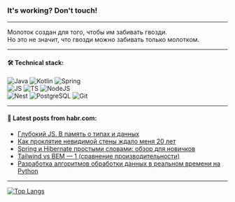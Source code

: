 ### It's working? Don't touch!

---
Молоток создан для того, чтобы им забивать гвозди. <br>
Но это не значит, что гвозди можно забивать только молотком.

---

#### 🛠️ Technical stack:

![Java](https://img.shields.io/badge/Java-informational?logo=Oracle&style=flat&logoColor=white&color=FF4500)
![Kotlin](https://img.shields.io/badge/Kotlin-informational?logo=Kotlin&style=flat&logoColor=white&color=774D97)
![Spring](https://img.shields.io/badge/SpringBoot-informational?logo=SpringBoot&style=flat&logoColor=white&color=6DB33F) <br>
![JS](https://img.shields.io/badge/JS-informational?logo=javaScript&style=flat&logoColor=black&color=F7Df1E)
![TS](https://img.shields.io/badge/TypeScript-informational?logo=typeScript&style=flat&logoColor=black&color=0667A8)
![NodeJS](https://img.shields.io/badge/NodeJS-informational?logo=node.js&style=flat&logoColor=white&color=70A760) <br>
![Nest](https://img.shields.io/badge/NestJS-informational?logo=NestJS&style=flat&logoColor=white&color=E0234E)
![PostgreSQL](https://img.shields.io/badge/PostgreSQL-informational?logo=PostgreSQL&style=flat&logoColor=white&color=DAA520)
![Git](https://img.shields.io/badge/Git-informational?logo=git&style=flat&logoColor=white&color=778899)

___

#### 💬 Latest posts from habr.com:

<!-- BLOG-POST-LIST:START -->
- [Глубокий JS. В память о типах и данных](https://habr.com/ru/articles/774548/?utm_source=habrahabr&utm_medium=rss&utm_campaign=774548)
- [Как проклятие невидимой стены ждало меня 20 лет](https://habr.com/ru/companies/timeweb/articles/774070/?utm_source=habrahabr&utm_medium=rss&utm_campaign=774070)
- [Spring и Hibernate простыми словами: обзор для новичков](https://habr.com/ru/companies/productstar/articles/774508/?utm_source=habrahabr&utm_medium=rss&utm_campaign=774508)
- [Tailwind vs BEM — 1 &lpar;сравнение производительности&rpar;](https://habr.com/ru/articles/774524/?utm_source=habrahabr&utm_medium=rss&utm_campaign=774524)
- [Разработка алгоритмов обработки данных в реальном времени на Python](https://habr.com/ru/companies/mvideo/articles/773420/?utm_source=habrahabr&utm_medium=rss&utm_campaign=773420)
<!-- BLOG-POST-LIST:END -->

---
[![Top Langs](https://github-readme-stats-git-master-advtsetting-gmailcom.vercel.app/api/top-langs/?username=zloylis&langs_count=10&hide_title=false&title_color=e6edf3&size_weight=0.5&count_weight=0.5&layout=compact&hide_border=true&theme=dracula)](https://github.com/zloylis)

<!-- ![GitHub stats](https://github-readme-stats-git-master-advtsetting-gmailcom.vercel.app/api?username=zloylis&show_icons=true&hide_border=true&theme=dracula&hide_title=true&include_all_commits=true&count_private=true&hide=contribs&hide_rank=true) -->
